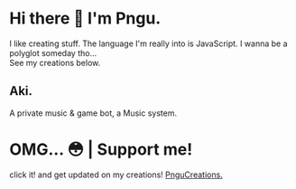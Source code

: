 # Hi there 👋 I'm Pngu.

I like creating stuff.
The language I'm really into is JavaScript.
I wanna be a polyglot someday tho...<br>
See my creations below. 

## Aki.
A private music & game bot, a Music system.


# OMG... 😳 | Support me!
click it! and get updated on my creations!
[PnguCreations.](https://github.com/jkPngu)

